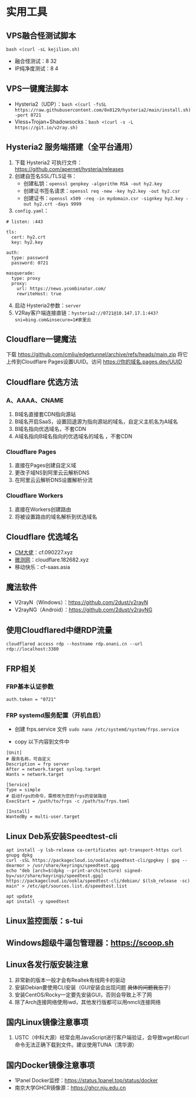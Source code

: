 # 实用工具

## VPS融合怪测试脚本

`bash <(curl -sL kejilion.sh)`

- 融合怪测试：8 32
- IP纯净度测试：8 4

## VPS一键魔法脚本
- Hysteria2（UDP）：`bash <(curl -fsSL https://raw.githubusercontent.com/0x0129/hysteria2/main/install.sh) -port 0721`
- Vless+Trojan+Shadowsocks：`bash <(curl -s -L https://git.io/v2ray.sh)`

## Hysteria2 服务端搭建（全平台通用）
1. 下载 Hysteria2 可执行文件： https://github.com/apernet/hysteria/releases
2. 创建自签名SSL/TLS证书：
    - 创建私钥：`openssl genpkey -algorithm RSA -out hy2.key`
    - 创建证书签名请求：`openssl req -new -key hy2.key -out hy2.csr`
    - 创建证书：`openssl x509 -req -in mydomain.csr -signkey hy2.key -out hy2.crt -days 9999`
3. `config.yaml`：
```
# listen: :443 

tls:
  cert: hy2.crt 
  key: hy2.key 

auth:
  type: password
  password: 0721

masquerade: 
  type: proxy
  proxy:
    url: https://news.ycombinator.com/ 
    rewriteHost: true
```
4. 启动 Hysteria2参数：`server`
5. V2Ray客户端连接直链：`hysteria2://0721@10.147.17.1:443?sni=bing.com&insecure=1#家里云`


## Cloudflare一键魔法

下载 https://github.com/cmliu/edgetunnel/archive/refs/heads/main.zip 将它上传到Cloudflare Pages设置UUID。访问 https://你的域名.pages.dev/UUID

## Cloudflare 优选方法

### A、AAAA、CNAME
1. B域名直接套CDN指向源站
2. B域名开启SaaS，设置回退源为指向源站的域名，自定义主机名为A域名
3. B域名指向优选域名，不套CDN
4. A域名指向B域名指向的优选域名的域名 ，不套CDN

### Cloudflare Pages
1. 直接在Pages创建自定义域
2. 更改子域NS到阿里云云解析DNS
3. 在阿里云云解析DNS设置解析分流

### Cloudflare Workers
1. 直接在Workers创建路由
2. 将被设置路由的域名解析到优选域名

## Cloudflare 优选域名
- [CM大佬](https://blog.cmliussss.com/)：cf.090227.xyz
- [微测网](https://www.wetest.vip/page/cloudflare/cname.html)：cloudflare.182682.xyz
- 移动快乐：cf-saas.asia

## 魔法软件
- V2rayN（Windows）：https://github.com/2dust/v2rayN
- V2rayNG（Android）：https://github.com/2dust/v2rayNG

## 使用Cloudflared中继RDP流量

`cloudflared access rdp --hostname rdp.onani.cn --url rdp://localhost:3380`

## FRP相关

### FRP基本认证参数

`auth.token = "0721"`

### FRP systemd服务配置（开机自启）
- 创建 frps.service 文件
`sudo nano /etc/systemd/system/frps.service`

- copy 以下内容到文件中
```shell
[Unit]
# 服务名称，可自定义
Description = frp server
After = network.target syslog.target
Wants = network.target

[Service]
Type = simple
# 启动frps的命令，需修改为您的frps的安装路径
ExecStart = /path/to/frps -c /path/to/frps.toml

[Install]
WantedBy = multi-user.target
```

## Linux Deb系安装Speedtest-cli
```shell
apt install -y lsb-release ca-certificates apt-transport-https curl gnupg dpkg
curl -sSL https://packagecloud.io/ookla/speedtest-cli/gpgkey | gpg --dearmor > /usr/share/keyrings/speedtest.gpg
echo "deb [arch=$(dpkg --print-architecture) signed-by=/usr/share/keyrings/speedtest.gpg] https://packagecloud.io/ookla/speedtest-cli/debian/ $(lsb_release -sc) main" > /etc/apt/sources.list.d/speedtest.list

apt update
apt install -y speedtest
```

## Linux监控面版：s-tui

## Windows超级牛逼包管理器：https://scoop.sh

## Linux各发行版安装注意
1. 非常新的版本一般才会有Realtek有线网卡的驱动
2. 安装Debian要使用CLI安装（GUI安装会出现问题 ~~具体的问题我忘了~~）
3. 安装CentOS/Rocky一定要先安装GUI，否则会导致上不了网
4. 除了Arch连接网络使用iwd，其他发行版都可以用nmcli连接网络

## 国内Linux镜像注意事项
1. USTC（中科大源）经常会用JavaScript进行客户端验证，会导致wget和curl命令无法正确下载到文件。建议使用TUNA（清华源）

## 国内Docker镜像注意事项
- 1Panel Docker监控：https://status.1panel.top/status/docker
- 南京大学GHCR镜像源：https://ghcr.nju.edu.cn
